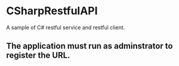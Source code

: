 # CSharpRestfulAPI
A sample of C# restful service and restful client.

## The application must run as adminstrator to register the URL.
